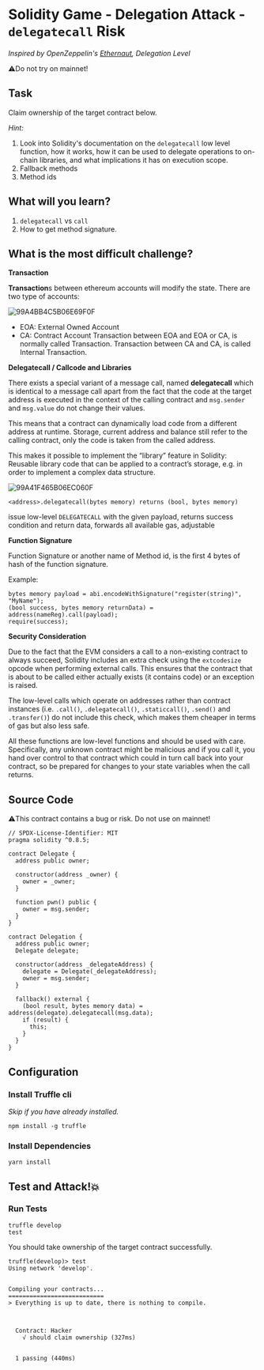 # Solidity Game - Delegation Attack - `delegatecall` Risk

_Inspired by OpenZeppelin's [Ethernaut](https://ethernaut.openzeppelin.com), Delegation Level_

⚠️Do not try on mainnet!

## Task

Claim ownership of the target contract below.

_Hint:_

1. Look into Solidity's documentation on the `delegatecall` low level function, how it works, how it can be used to delegate operations to on-chain libraries, and what implications it has on execution scope.
2. Fallback methods
3. Method ids

## What will you learn?

1. `delegatecall` vs `call`
2. How to get method signature.

## What is the most difficult challenge?

**Transaction**

**Transaction**s between ethereum accounts will modify the state. There are two type of accounts:

![99A4BB4C5B06E69F0F](https://user-images.githubusercontent.com/78368735/122595570-0d531d80-d03f-11eb-872e-5c99297f8bcd.png)


- EOA: External Owned Account
- CA: Contract Account
  Transaction between EOA and EOA or CA, is normally called Transaction.
  Transaction between CA and CA, is called Internal Transaction.

**Delegatecall / Callcode and Libraries**

There exists a special variant of a message call, named **delegatecall** which is identical to a message call apart from the fact that the code at the target address is executed in the context of the calling contract and `msg.sender` and `msg.value` do not change their values.

This means that a contract can dynamically load code from a different address at runtime. Storage, current address and balance still refer to the calling contract, only the code is taken from the called address.

This makes it possible to implement the “library” feature in Solidity: Reusable library code that can be applied to a contract’s storage, e.g. in order to implement a complex data structure.

![99A41F465B06EC060F](https://user-images.githubusercontent.com/78368735/122595607-1a700c80-d03f-11eb-8fc8-3276e9366eb6.png)


`<address>.delegatecall(bytes memory) returns (bool, bytes memory)`

issue low-level `DELEGATECALL` with the given payload, returns success condition and return data, forwards all available gas, adjustable

**Function Signature**

Function Signature or another name of Method id, is the first 4 bytes of hash of the function signature.

Example:

```solidity
bytes memory payload = abi.encodeWithSignature("register(string)", "MyName");
(bool success, bytes memory returnData) = address(nameReg).call(payload);
require(success);
```

**Security Consideration**

Due to the fact that the EVM considers a call to a non-existing contract to always succeed, Solidity includes an extra check using the `extcodesize` opcode when performing external calls. This ensures that the contract that is about to be called either actually exists (it contains code) or an exception is raised.

The low-level calls which operate on addresses rather than contract instances (i.e. `.call()`, `.delegatecall()`, `.staticcall()`, `.send()` and `.transfer()`) do not include this check, which makes them cheaper in terms of gas but also less safe.

All these functions are low-level functions and should be used with care. Specifically, any unknown contract might be malicious and if you call it, you hand over control to that contract which could in turn call back into your contract, so be prepared for changes to your state variables when the call returns.

## Source Code

⚠️This contract contains a bug or risk. Do not use on mainnet!

```solidity
// SPDX-License-Identifier: MIT
pragma solidity ^0.8.5;

contract Delegate {
  address public owner;

  constructor(address _owner) {
    owner = _owner;
  }

  function pwn() public {
    owner = msg.sender;
  }
}

contract Delegation {
  address public owner;
  Delegate delegate;

  constructor(address _delegateAddress) {
    delegate = Delegate(_delegateAddress);
    owner = msg.sender;
  }

  fallback() external {
    (bool result, bytes memory data) = address(delegate).delegatecall(msg.data);
    if (result) {
      this;
    }
  }
}

```

## Configuration

### Install Truffle cli

_Skip if you have already installed._

```
npm install -g truffle
```

### Install Dependencies

```
yarn install
```

## Test and Attack!💥

### Run Tests

```
truffle develop
test
```

You should take ownership of the target contract successfully.

```
truffle(develop)> test
Using network 'develop'.


Compiling your contracts...
===========================
> Everything is up to date, there is nothing to compile.



  Contract: Hacker
    √ should claim ownership (327ms)


  1 passing (440ms)

```
